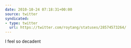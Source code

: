```yaml
---
date: 2010-10-24 07:18:31+00:00
source: twitter
syndicated:
- type: twitter
  url: https://twitter.com/roytang/statuses/28574573264/
---
```


I feel so decadent